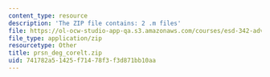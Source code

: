 ```yaml
---
content_type: resource
description: 'The ZIP file contains: 2 .m files'
file: https://ol-ocw-studio-app-qa.s3.amazonaws.com/courses/esd-342-advanced-system-architecture-spring-2006/741782a51425f71478f3f3d871bb10aa_prsn_deg_corelt.zip
file_type: application/zip
resourcetype: Other
title: prsn_deg_corelt.zip
uid: 741782a5-1425-f714-78f3-f3d871bb10aa
---
```

